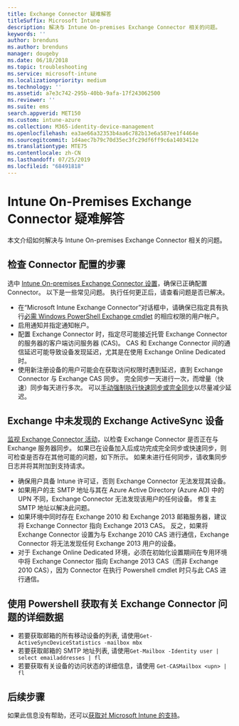 ```yaml
---
title: Exchange Connector 疑难解答
titleSuffix: Microsoft Intune
description: 解决与 Intune On-premises Exchange Connector 相关的问题。
keywords: ''
author: brenduns
ms.author: brenduns
manager: dougeby
ms.date: 06/18/2018
ms.topic: troubleshooting
ms.service: microsoft-intune
ms.localizationpriority: medium
ms.technology: ''
ms.assetid: a7e3c742-295b-40bb-9afa-17f243062500
ms.reviewer: ''
ms.suite: ems
search.appverid: MET150
ms.custom: intune-azure
ms.collection: M365-identity-device-management
ms.openlocfilehash: ea3ae66a32353b4aa6c782b13e6a587ee1f4464e
ms.sourcegitcommit: 1d4aec7b79c70d35ec3fc29df6ff9c6a1403412e
ms.translationtype: MTE75
ms.contentlocale: zh-CN
ms.lasthandoff: 07/25/2019
ms.locfileid: "68491818"
---
```

# <a name="troubleshoot-the-intune-on-premises-exchange-connector"></a>Intune On-Premises Exchange Connector 疑难解答

本文介绍如何解决与 Intune On-premises Exchange Connector 相关的问题。

## <a name="steps-for-checking-the-connector-configuration"></a>检查 Connector 配置的步骤 

选中 [Intune On-premises Exchange Connector 设置](exchange-connector-install.md)，确保已正确配置 Connector。 以下是一些常见问题。 执行任何更正后，请查看问题是否已解决。

- 在“Microsoft Intune Exchange Connector”对话框中，请确保已指定具有执行[必需 Windows PowerShell Exchange cmdlet](exchange-connector-install.md#exchange-cmdlet-requirements) 的相应权限的用户帐户。
- 启用通知并指定通知帐户。
- 配置 Exchange Connector 时，指定尽可能接近托管 Exchange Connector 的服务器的客户端访问服务器 (CAS)。 CAS 和 Exchange Connector 间的通信延迟可能导致设备发现延迟，尤其是在使用 Exchange Online Dedicated 时。
- 使用新注册设备的用户可能会在获取访问权限时遇到延迟，直到 Exchange Connector 与 Exchange CAS 同步。 完全同步一天进行一次，而增量（快速）同步每天进行多次。  可以[手动强制执行快速同步或完全同步](exchange-connector-install.md#manually-force-a-quick-sync-or-full-sync)以尽量减少延迟。
 
## <a name="exchange-activesync-device-not-discovered-from-exchange"></a>Exchange 中未发现的 Exchange ActiveSync 设备
[监视 Exchange Connector 活动](exchange-connector-install.md#on-premises-exchange-connector-high-availability-support)，以检查 Exchange Connector 是否正在与 Exchange 服务器同步。 如果已在设备加入后成功完成完全同步或快速同步，则可检查是否存在其他可能的问题，如下所示。 如果未进行任何同步，请收集同步日志并将其附加到支持请求。

- 确保用户具备 Intune 许可证，否则 Exchange Connector 无法发现其设备。
- 如果用户的主 SMTP 地址与其在 Azure Active Directory (Azure AD) 中的 UPN 不同，Exchange Connector 无法发现该用户的任何设备。 修复主 SMTP 地址以解决此问题。
- 如果环境中同时存在 Exchange 2010 和 Exchange 2013 邮箱服务器，建议将 Exchange Connector 指向 Exchange 2013 CAS。 反之，如果将 Exchange Connector 设置为与 Exchange 2010 CAS 进行通信，Exchange Connector 将无法发现任何 Exchange 2013 用户的设备。 
- 对于 Exchange Online Dedicated 环境，必须在初始化设置期间在专用环境中将 Exchange Connector 指向 Exchange 2013 CAS（而非 Exchange 2010 CAS），因为 Connector 在执行 Powershell cmdlet 时只与此 CAS 进行通信。


## <a name="using-powershell-to-get-more-data-on-exchange-connector-issues"></a>使用 Powershell 获取有关 Exchange Connector 问题的详细数据
- 若要获取邮箱的所有移动设备的列表, 请使用`Get-ActiveSyncDeviceStatistics -mailbox mbx`
- 若要获取邮箱的 SMTP 地址列表, 请使用`Get-Mailbox -Identity user | select emailaddresses | fl`
- 若要获取有关设备的访问状态的详细信息，请使用 `Get-CASMailbox <upn> | fl`

## <a name="next-steps"></a>后续步骤
如果此信息没有帮助，还可以[获取对 Microsoft Intune 的支持](get-support.md)。
